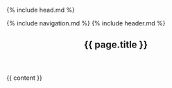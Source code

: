<!DOCTYPE html>
<html lang="en">

<head>

  {% include head.md %}

</head>

<body>

  {% include navigation.md %}
  {% include header.md %}
  
  <header class="masthead text-center">
    <div class="masthead-content">
      <div class="container">
        <h2 class="masthead-subheading"> {{ page.title }} </h2>
      </div>
    </div>
  </header>

  <section>
    <div class="container">
      <div class="row align-items-center">
          <div class="col-lg-6 order-lg-1">
            <div class="p-5">
              {{ content }}
            </div>
          </div>
      </div>
    </div>
  </section>

  <!-- Bootstrap core JavaScript -->
  <script src="vendor/jquery/jquery.min.js"></script>
  <script src="vendor/bootstrap/js/bootstrap.bundle.min.js"></script>

</body>

</html>

